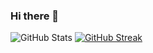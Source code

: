 ### Hi there 👋

<!--
**rishav1808/rishav1808** is a ✨ _special_ ✨ repository because its `README.md` (this file) appears on your GitHub profile.

Here are some ideas to get you started:

- 🔭 I’m currently working on ...
- 🌱 I’m currently learning ...
- 👯 I’m looking to collaborate on ...
- 🤔 I’m looking for help with ...
- 💬 Ask me about ...
- 📫 How to reach me: ...
- 😄 Pronouns: ...
- ⚡ Fun fact: ...
-->
![GitHub Stats](https://github-readme-stats.vercel.app/api?username=rishav1808&theme=great-gatsby)
[![GitHub Streak](https://github-readme-streak-stats.herokuapp.com/?user=rishav1808&theme=great-gatsby)](https://git.io/streak-stats)

